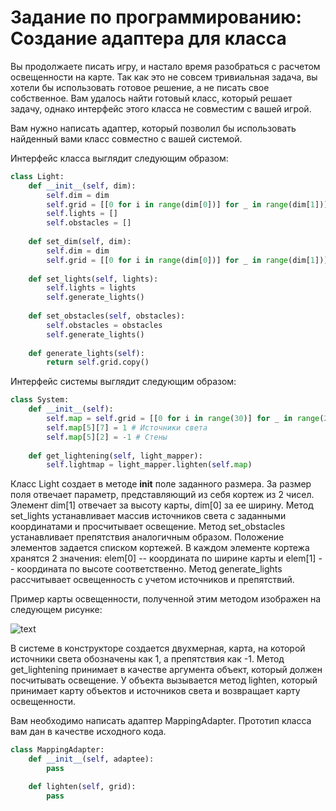 # Задание по программированию: Создание адаптера для класса

Вы продолжаете писать игру, и настало время разобраться с расчетом освещенности на карте. Так как это не совсем тривиальная задача, вы хотели бы использовать готовое решение, а не писать свое собственное. Вам удалось найти готовый класс, который решает задачу, однако интерфейс этого класса не совместим с вашей игрой.

Вам нужно написать адаптер, который позволил бы использовать найденный вами класс совместно с вашей системой.

Интерфейс класса выглядит следующим образом:

```python
class Light:
    def __init__(self, dim):
        self.dim = dim
        self.grid = [[0 for i in range(dim[0])] for _ in range(dim[1])]
        self.lights = []
        self.obstacles = []
        
    def set_dim(self, dim):
        self.dim = dim
        self.grid = [[0 for i in range(dim[0])] for _ in range(dim[1])]
    
    def set_lights(self, lights):
        self.lights = lights
        self.generate_lights()
    
    def set_obstacles(self, obstacles):
        self.obstacles = obstacles
        self.generate_lights()
        
    def generate_lights(self):
        return self.grid.copy()
```


Интерфейс системы выглядит следующим образом:

```python
class System:
    def __init__(self):
        self.map = self.grid = [[0 for i in range(30)] for _ in range(20)]
        self.map[5][7] = 1 # Источники света
        self.map[5][2] = -1 # Стены
    
    def get_lightening(self, light_mapper):
        self.lightmap = light_mapper.lighten(self.map)
```

Класс Light создает в методе __init__ поле заданного размера. За размер поля отвечает параметр, представляющий из себя кортеж из 2 чисел. Элемент dim[1] отвечает за высоту карты, dim[0] за ее ширину. Метод set_lights устанавливает массив источников света с заданными координатами и просчитывает освещение. Метод set_obstacles устанавливает препятствия аналогичным образом. Положение элементов задается списком кортежей. В каждом элементе кортежа хранятся 2 значения: elem[0] -- координата по ширине карты и elem[1] -- координата по высоте соответственно. Метод generate_lights рассчитывает освещенность с учетом источников и препятствий.

Пример карты освещенности, полученной этим методом изображен на следующем рисунке:

![text](https://d3c33hcgiwev3.cloudfront.net/imageAssetProxy.v1/1rZ8IABPEeiPcRLGnxtBdA_e0df5578c39b2368f35c59383af60c0e_lmap.JPG?expiry=1560988800000&hmac=9-UOD75jsJCijVVXGNFqyv2Y6Y6W-11bepbKbtbdOOI)

В системе в конструкторе создается двухмерная, карта, на которой источники света обозначены как 1, а препятствия как -1. Метод get_lightening принимает в качестве аргумента объект, который должен посчитывать освещение. У объекта вызывается метод lighten, который принимает карту объектов и источников света и возвращает карту освещенности.

Вам необходимо написать адаптер MappingAdapter. Прототип класса вам дан в качестве исходного кода.

```python
class MappingAdapter:
    def __init__(self, adaptee):
        pass

    def lighten(self, grid):
        pass
```
